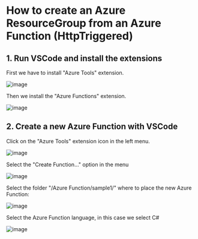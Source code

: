 # How to create an Azure ResourceGroup from an  Azure Function (HttpTriggered)

## 1. Run VSCode and install the extensions

First we have to install "Azure Tools" extension.

![image](https://github.com/luiscoco/Azure_SDK_Sample4_Create_AzureResourceGroup_with_AzureFunction/assets/32194879/f6940c98-fcdd-4933-885d-f4465a2acf18)

Then we install the "Azure Functions" extension.

![image](https://github.com/luiscoco/Azure_SDK_Sample4_Create_AzureResourceGroup_with_AzureFunction/assets/32194879/c6fbbd9a-a084-44c7-ba9c-b3ceab517f8a)

## 2. Create a new Azure Function with VSCode

Click on the "Azure Tools" extension icon in the left menu.

![image](https://github.com/luiscoco/Azure_SDK_Sample4_Create_AzureResourceGroup_with_AzureFunction/assets/32194879/fca0198a-9795-4135-936a-7533392f8b56)

Select the "Create Function..." option in the menu

![image](https://github.com/luiscoco/Azure_SDK_Sample4_Create_AzureResourceGroup_with_AzureFunction/assets/32194879/cda0af8c-4c0c-4f2d-bbb7-dd8052a02da2)

Select the folder "/Azure Function/sample1/" where to place the new Azure Function:

![image](https://github.com/luiscoco/Azure_SDK_Sample4_Create_AzureResourceGroup_with_AzureFunction/assets/32194879/8444ab5b-5fe2-44ce-a9d9-d21be3952c4f)

Select the Azure Function language, in this case we select C#

![image](https://github.com/luiscoco/Azure_SDK_Sample4_Create_AzureResourceGroup_with_AzureFunction/assets/32194879/4e92a5b4-b601-4aca-9ed2-2f9aa7d60fad)


